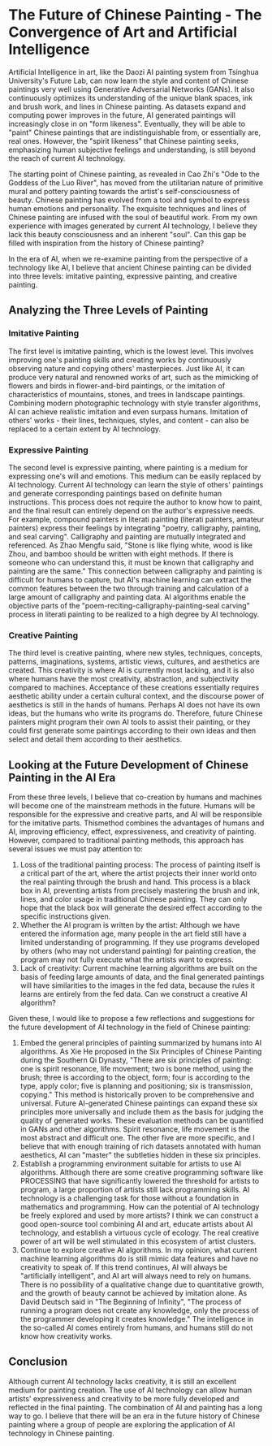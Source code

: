 # The Future of Chinese Painting - The Convergence of Art and Artificial Intelligence

Artificial Intelligence in art, like the Daozi AI painting system from Tsinghua University's Future Lab, can now learn the style and content of Chinese paintings very well using Generative Adversarial Networks (GANs). It also continuously optimizes its understanding of the unique blank spaces, ink and brush work, and lines in Chinese painting. As datasets expand and computing power improves in the future, AI generated paintings will increasingly close in on "form likeness". Eventually, they will be able to "paint" Chinese paintings that are indistinguishable from, or essentially are, real ones. However, the "spirit likeness" that Chinese painting seeks, emphasizing human subjective feelings and understanding, is still beyond the reach of current AI technology.

The starting point of Chinese painting, as revealed in Cao Zhi's "Ode to the Goddess of the Luo River", has moved from the utilitarian nature of primitive mural and pottery painting towards the artist's self-consciousness of beauty. Chinese painting has evolved from a tool and symbol to express human emotions and personality. The exquisite techniques and lines of Chinese painting are infused with the soul of beautiful work. From my own experience with images generated by current AI technology, I believe they lack this beauty consciousness and an inherent "soul". Can this gap be filled with inspiration from the history of Chinese painting?

In the era of AI, when we re-examine painting from the perspective of a technology like AI, I believe that ancient Chinese painting can be divided into three levels: imitative painting, expressive painting, and creative painting.

## Analyzing the Three Levels of Painting

### Imitative Painting

The first level is imitative painting, which is the lowest level. This involves improving one's painting skills and creating works by continuously observing nature and copying others' masterpieces. Just like AI, it can produce very natural and renowned works of art, such as the mimicking of flowers and birds in flower-and-bird paintings, or the imitation of characteristics of mountains, stones, and trees in landscape paintings. Combining modern photographic technology with style transfer algorithms, AI can achieve realistic imitation and even surpass humans. Imitation of others' works - their lines, techniques, styles, and content - can also be replaced to a certain extent by AI technology.

### Expressive Painting

The second level is expressive painting, where painting is a medium for expressing one's will and emotions. This medium can be easily replaced by AI technology. Current AI technology can learn the style of others' paintings and generate corresponding paintings based on definite human instructions. This process does not require the author to know how to paint, and the final result can entirely depend on the author's expressive needs. For example, compound painters in literati painting (literati painters, amateur painters) express their feelings by integrating "poetry, calligraphy, painting, and seal carving". Calligraphy and painting are mutually integrated and referenced. As Zhao Mengfu said, "Stone is like flying white, wood is like Zhou, and bamboo should be written with eight methods. If there is someone who can understand this, it must be known that calligraphy and painting are the same." This connection between calligraphy and painting is difficult for humans to capture, but AI's machine learning can extract the common features between the two through training and calculation of a large amount of calligraphy and painting data. AI algorithms enable the objective parts of the "poem-reciting-calligraphy-painting-seal carving" process in literati painting to be realized to a high degree by AI technology.

### Creative Painting

The third level is creative painting, where new styles, techniques, concepts, patterns, imaginations, systems, artistic views, cultures, and aesthetics are created. This creativity is where AI is currently most lacking, and it is also where humans have the most creativity, abstraction, and subjectivity compared to machines. Acceptance of these creations essentially requires aesthetic ability under a certain cultural context, and the discourse power of aesthetics is still in the hands of humans. Perhaps AI does not have its own ideas, but the humans who write its programs do. Therefore, future Chinese painters might program their own AI tools to assist their painting, or they could first generate some paintings according to their own ideas and then select and detail them according to their aesthetics.

## Looking at the Future Development of Chinese Painting in the AI Era

From these three levels, I believe that co-creation by humans and machines will become one of the mainstream methods in the future. Humans will be responsible for the expressive and creative parts, and AI will be responsible for the imitative parts. Thismethod combines the advantages of humans and AI, improving efficiency, effect, expressiveness, and creativity of painting. However, compared to traditional painting methods, this approach has several issues we must pay attention to:

1. Loss of the traditional painting process: The process of painting itself is a critical part of the art, where the artist projects their inner world onto the real painting through the brush and hand. This process is a black box in AI, preventing artists from precisely mastering the brush and ink, lines, and color usage in traditional Chinese painting. They can only hope that the black box will generate the desired effect according to the specific instructions given.
2. Whether the AI program is written by the artist: Although we have entered the information age, many people in the art field still have a limited understanding of programming. If they use programs developed by others (who may not understand painting) for painting creation, the program may not fully execute what the artists want to express.
3. Lack of creativity: Current machine learning algorithms are built on the basis of feeding large amounts of data, and the final generated paintings will have similarities to the images in the fed data, because the rules it learns are entirely from the fed data. Can we construct a creative AI algorithm?

Given these, I would like to propose a few reflections and suggestions for the future development of AI technology in the field of Chinese painting:

1. Embed the general principles of painting summarized by humans into AI algorithms. As Xie He proposed in the Six Principles of Chinese Painting during the Southern Qi Dynasty, "There are six principles of painting: one is spirit resonance, life movement; two is bone method, using the brush; three is according to the object, form; four is according to the type, apply color; five is planning and positioning; six is transmission, copying." This method is historically proven to be comprehensive and universal. Future AI-generated Chinese paintings can expand these six principles more universally and include them as the basis for judging the quality of generated works. These evaluation methods can be quantified in GANs and other algorithms. Spirit resonance, life movement is the most abstract and difficult one. The other five are more specific, and I believe that with enough training of rich datasets annotated with human aesthetics, AI can "master" the subtleties hidden in these six principles.
2. Establish a programming environment suitable for artists to use AI algorithms. Although there are some creative programming software like PROCESSING that have significantly lowered the threshold for artists to program, a large proportion of artists still lack programming skills. AI technology is a challenging task for those without a foundation in mathematics and programming. How can the potential of AI technology be freely explored and used by more artists? I think we can construct a good open-source tool combining AI and art, educate artists about AI technology, and establish a virtuous cycle of ecology. The real creative power of art will be well stimulated in this ecosystem of artist clusters.
3. Continue to explore creative AI algorithms. In my opinion, what current machine learning algorithms do is still mimic data features and have no creativity to speak of. If this trend continues, AI will always be "artificially intelligent", and AI art will always need to rely on humans. There is no possibility of a qualitative change due to quantitative growth, and the growth of beauty cannot be achieved by imitation alone. As David Deutsch said in "The Beginning of Infinity", "The process of running a program does not create any knowledge, only the process of the programmer developing it creates knowledge." The intelligence in the so-called AI comes entirely from humans, and humans still do not know how creativity works.

## Conclusion

Although current AI technology lacks creativity, it is still an excellent medium for painting creation. The use of AI technology can allow human artists' expressiveness and creativity to be more fully developed and reflected in the final painting. The combination of AI and painting has a long way to go. I believe that there will be an era in the future history of Chinese painting where a group of people are exploring the application of AI technology in Chinese painting.